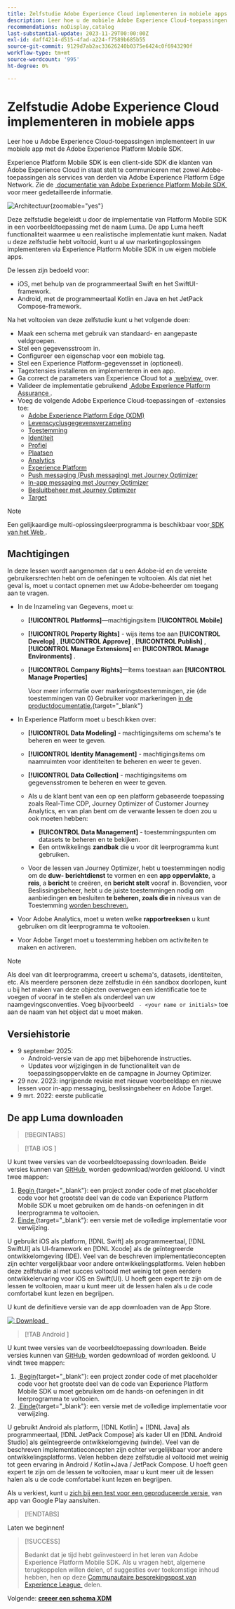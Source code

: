 ```yaml
---
title: Zelfstudie Adobe Experience Cloud implementeren in mobiele apps
description: Leer hoe u de mobiele Adobe Experience Cloud-toepassingen implementeert. Deze zelfstudie begeleidt u door een implementatie van Experience Cloud-toepassingen in een voorbeeldtoepassing Swift.
recommendations: noDisplay,catalog
last-substantial-update: 2023-11-29T00:00:00Z
exl-id: daff4214-d515-4fad-a224-f7589b685b55
source-git-commit: 9129d7ab2ac33626240b0375e6424c0f6943290f
workflow-type: tm+mt
source-wordcount: '995'
ht-degree: 0%

---
```


# Zelfstudie Adobe Experience Cloud implementeren in mobiele apps

Leer hoe u Adobe Experience Cloud-toepassingen implementeert in uw mobiele app met de Adobe Experience Platform Mobile SDK.

Experience Platform Mobile SDK is een client-side SDK die klanten van Adobe Experience Cloud in staat stelt te communiceren met zowel Adobe-toepassingen als services van derden via Adobe Experience Platform Edge Network. Zie de [&#x200B; documentatie van Adobe Experience Platform Mobile SDK &#x200B;](https://developer.adobe.com/client-sdks/home/) voor meer gedetailleerde informatie.

![Architectuur](assets/architecture.png){zoomable="yes"}


Deze zelfstudie begeleidt u door de implementatie van Platform Mobile SDK in een voorbeeldtoepassing met de naam Luma. De app Luma heeft functionaliteit waarmee u een realistische implementatie kunt maken. Nadat u deze zelfstudie hebt voltooid, kunt u al uw marketingoplossingen implementeren via Experience Platform Mobile SDK in uw eigen mobiele apps.

De lessen zijn bedoeld voor:

* iOS, met behulp van de programmeertaal Swift en het SwiftUI-framework.
* Android, met de programmeertaal Kotlin en Java en het JetPack Compose-framework.

Na het voltooien van deze zelfstudie kunt u het volgende doen:

* Maak een schema met gebruik van standaard- en aangepaste veldgroepen.
* Stel een gegevensstroom in.
* Configureer een eigenschap voor een mobiele tag.
* Stel een Experience Platform-gegevensset in (optioneel).
* Tagextensies installeren en implementeren in een app.
* Ga correct de parameters van Experience Cloud tot a [&#x200B; webview &#x200B;](web-views.md) over.
* Valideer de implementatie gebruikend [&#x200B; Adobe Experience Platform Assurance &#x200B;](assurance.md).
* Voeg de volgende Adobe Experience Cloud-toepassingen of -extensies toe:
   * [Adobe Experience Platform Edge (XDM)](events.md)
   * [Levenscyclusgegevensverzameling](lifecycle-data.md)
   * [Toestemming](consent.md)
   * [Identiteit](identity.md)
   * [Profiel](profile.md)
   * [Plaatsen](places.md)
   * [Analytics](analytics.md)
   * [Experience Platform](platform.md)
   * [Push messaging (Push messaging) met Journey Optimizer](journey-optimizer-push.md)
   * [In-app messaging met Journey Optimizer](journey-optimizer-inapp.md)
   * [Besluitbeheer met Journey Optimizer](journey-optimizer-offers.md)
   * [Target](target.md)


>[!NOTE]
>
>Een gelijkaardige multi-oplossingsleerprogramma is beschikbaar voor [&#x200B; SDK van het Web &#x200B;](../tutorial-web-sdk/overview.md).

## Machtigingen

In deze lessen wordt aangenomen dat u een Adobe-id en de vereiste gebruikersrechten hebt om de oefeningen te voltooien. Als dat niet het geval is, moet u contact opnemen met uw Adobe-beheerder om toegang aan te vragen.

* In de Inzameling van Gegevens, moet u:
   * **[!UICONTROL Platforms]**—machtigingsitem **[!UICONTROL Mobile]**
   * **[!UICONTROL Property Rights]** - wijs items toe aan **[!UICONTROL Develop]** , **[!UICONTROL Approve]** , **[!UICONTROL Publish]** , **[!UICONTROL Manage Extensions]** en **[!UICONTROL Manage Environments]** .
   * **[!UICONTROL Company Rights]**—Items toestaan aan **[!UICONTROL Manage Properties]**

     Voor meer informatie over markeringstoestemmingen, zie {de toestemmingen van 0} Gebruiker voor markeringen [&#x200B; in de productdocumentatie.](https://experienceleague.adobe.com/nl/docs/experience-platform/tags/admin/user-permissions){target="_blank"}
* In Experience Platform moet u beschikken over:
   * **[!UICONTROL Data Modeling]** - machtigingsitems om schema&#39;s te beheren en weer te geven.
   * **[!UICONTROL Identity Management]** - machtigingsitems om naamruimten voor identiteiten te beheren en weer te geven.
   * **[!UICONTROL Data Collection]** - machtigingsitems om gegevensstromen te beheren en weer te geven.

   * Als u de klant bent van een op een platform gebaseerde toepassing zoals Real-Time CDP, Journey Optimizer of Customer Journey Analytics, en van plan bent om de verwante lessen te doen zou u ook moeten hebben:
      * **[!UICONTROL Data Management]** - toestemmingspunten om datasets te beheren en te bekijken.
      * Een ontwikkelings **zandbak** die u voor dit leerprogramma kunt gebruiken.

   * Voor de lessen van Journey Optimizer, hebt u toestemmingen nodig om de **duw- berichtdienst** te vormen en een **app oppervlakte**, a **reis**, a **bericht** te creëren, en **bericht stelt** vooraf in. Bovendien, voor Beslissingsbeheer, hebt u de juiste toestemmingen nodig om aanbiedingen **en** besluiten **te beheren, zoals die in** niveaus van de Toestemming [&#x200B; worden beschreven.](https://experienceleague.adobe.com/nl/docs/journey-optimizer/using/access-control/high-low-permissions)

* Voor Adobe Analytics, moet u weten welke **rapportreeksen** u kunt gebruiken om dit leerprogramma te voltooien.

* Voor Adobe Target moet u toestemming hebben om activiteiten te maken en activeren.


>[!NOTE]
>
>Als deel van dit leerprogramma, creeert u schema&#39;s, datasets, identiteiten, etc. Als meerdere personen deze zelfstudie in één sandbox doorlopen, kunt u bij het maken van deze objecten overwegen een identificatie toe te voegen of vooraf in te stellen als onderdeel van uw naamgevingsconventies. Voeg bijvoorbeeld ` - <your name or initials>` toe aan de naam van het object dat u moet maken.

## Versiehistorie

* 9 september 2025:
   * Android-versie van de app met bijbehorende instructies.
   * Updates voor wijzigingen in de functionaliteit van de toepassingsoppervlakte en de campagne in Journey Optimizer.
* 29 nov. 2023: ingrijpende revisie met nieuwe voorbeeldapp en nieuwe lessen voor in-app messaging, beslissingsbeheer en Adobe Target.
* 9 mrt. 2022: eerste publicatie

## De app Luma downloaden

>[!BEGINTABS]

>[!TAB  iOS ]

U kunt twee versies van de voorbeeldtoepassing downloaden. Beide versies kunnen van [&#x200B; GitHub &#x200B;](https://github.com/Adobe-Marketing-Cloud/Luma-iOS-Mobile-App) worden gedownload/worden gekloond. U vindt twee mappen:

1. [&#x200B; Begin &#x200B;](https://github.com/Adobe-Marketing-Cloud/Luma-iOS-Mobile-App){target="_blank"}: een project zonder code of met placeholder code voor het grootste deel van de code van Experience Platform Mobile SDK u moet gebruiken om de hands-on oefeningen in dit leerprogramma te voltooien.
1. [&#x200B; Einde &#x200B;](https://github.com/Adobe-Marketing-Cloud/Luma-iOS-Mobile-App){target="_blank"}: een versie met de volledige implementatie voor verwijzing.

U gebruikt iOS als platform, [!DNL Swift] als programmeertaal, [!DNL SwiftUI] als UI-framework en [!DNL Xcode] als de geïntegreerde ontwikkelomgeving (IDE). Veel van de beschreven implementatieconcepten zijn echter vergelijkbaar voor andere ontwikkelingsplatforms. Velen hebben deze zelfstudie al met succes voltooid met weinig tot geen eerdere ontwikkelervaring voor iOS en Swift(UI). U hoeft geen expert te zijn om de lessen te voltooien, maar u kunt meer uit de lessen halen als u de code comfortabel kunt lezen en begrijpen.

U kunt de definitieve versie van de app downloaden van de App Store.

[![&#x200B; Download &#x200B;](assets/download-app.svg) &#x200B;](https://apps.apple.com/us/app/luma-app/id6466588487)

>[!TAB  Android ]

U kunt twee versies van de voorbeeldtoepassing downloaden. Beide versies kunnen van [&#x200B; GitHub &#x200B;](https://github.com/adobe/Luma-Android) worden gedownload of worden gekloond. U vindt twee mappen:

1. [&#x200B; Begin &#x200B;](https://github.com/adobe/Luma-Android){target="_blank"}: een project zonder code of met placeholder code voor het grootste deel van de code van Experience Platform Mobile SDK u moet gebruiken om de hands-on oefeningen in dit leerprogramma te voltooien.
1. [&#x200B; Einde &#x200B;](https://github.com/adobe/Luma-Android){target="_blank"}: een versie met de volledige implementatie voor verwijzing.

U gebruikt Android als platform, [!DNL Kotlin] + [!DNL Java] als programmeertaal, [!DNL JetPack Compose] als kader UI en [!DNL Android Studio] als geïntegreerde ontwikkelomgeving (winde). Veel van de beschreven implementatieconcepten zijn echter vergelijkbaar voor andere ontwikkelingsplatforms. Velen hebben deze zelfstudie al voltooid met weinig tot geen ervaring in Android / Kotlin+Java / JetPack Compose. U hoeft geen expert te zijn om de lessen te voltooien, maar u kunt meer uit de lessen halen als u de code comfortabel kunt lezen en begrijpen.

Als u verkiest, kunt u [&#x200B; zich bij een test voor een geproduceerde versie &#x200B;](https://play.google.com/apps/internaltest/4700642199234438150) van app van Google Play aansluiten.


>[!ENDTABS]

Laten we beginnen!

>[!SUCCESS]
>
>Bedankt dat je tijd hebt geïnvesteerd in het leren van Adobe Experience Platform Mobile SDK. Als u vragen hebt, algemene terugkoppelen willen delen, of suggesties over toekomstige inhoud hebben, hen op deze [&#x200B; Communautaire besprekingspost van Experience League &#x200B;](https://experienceleaguecommunities.adobe.com/t5/adobe-experience-platform-data/tutorial-discussion-implement-adobe-experience-cloud-in-mobile/td-p/443796) delen.

Volgende: **[creeer een schema XDM](create-schema.md)**
